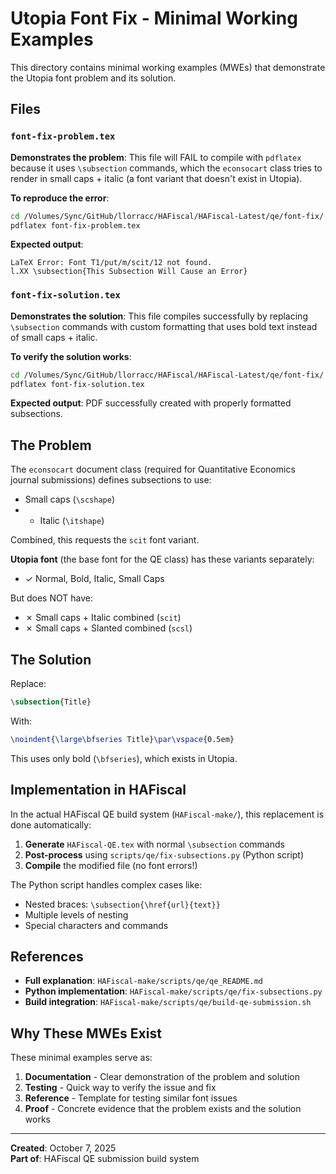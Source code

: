 # Utopia Font Fix - Minimal Working Examples

This directory contains minimal working examples (MWEs) that demonstrate the Utopia font problem and its solution.

## Files

### `font-fix-problem.tex`
**Demonstrates the problem**: This file will FAIL to compile with `pdflatex` because it uses `\subsection` commands, which the `econsocart` class tries to render in small caps + italic (a font variant that doesn't exist in Utopia).

**To reproduce the error**:
```bash
cd /Volumes/Sync/GitHub/llorracc/HAFiscal/HAFiscal-Latest/qe/font-fix/
pdflatex font-fix-problem.tex
```

**Expected output**:
```
LaTeX Error: Font T1/put/m/scit/12 not found.
l.XX \subsection{This Subsection Will Cause an Error}
```

### `font-fix-solution.tex`
**Demonstrates the solution**: This file compiles successfully by replacing `\subsection` commands with custom formatting that uses bold text instead of small caps + italic.

**To verify the solution works**:
```bash
cd /Volumes/Sync/GitHub/llorracc/HAFiscal/HAFiscal-Latest/qe/font-fix/
pdflatex font-fix-solution.tex
```

**Expected output**: PDF successfully created with properly formatted subsections.

## The Problem

The `econsocart` document class (required for Quantitative Economics journal submissions) defines subsections to use:
- Small caps (`\scshape`)
- + Italic (`\itshape`)

Combined, this requests the `scit` font variant.

**Utopia font** (the base font for the QE class) has these variants separately:
- ✓ Normal, Bold, Italic, Small Caps

But does NOT have:
- ✗ Small caps + Italic combined (`scit`)
- ✗ Small caps + Slanted combined (`scsl`)

## The Solution

Replace:
```latex
\subsection{Title}
```

With:
```latex
\noindent{\large\bfseries Title}\par\vspace{0.5em}
```

This uses only bold (`\bfseries`), which exists in Utopia.

## Implementation in HAFiscal

In the actual HAFiscal QE build system (`HAFiscal-make/`), this replacement is done automatically:

1. **Generate** `HAFiscal-QE.tex` with normal `\subsection` commands
2. **Post-process** using `scripts/qe/fix-subsections.py` (Python script)
3. **Compile** the modified file (no font errors!)

The Python script handles complex cases like:
- Nested braces: `\subsection{\href{url}{text}}`
- Multiple levels of nesting
- Special characters and commands

## References

- **Full explanation**: `HAFiscal-make/scripts/qe/qe_README.md`
- **Python implementation**: `HAFiscal-make/scripts/qe/fix-subsections.py`
- **Build integration**: `HAFiscal-make/scripts/qe/build-qe-submission.sh`

## Why These MWEs Exist

These minimal examples serve as:
1. **Documentation** - Clear demonstration of the problem and solution
2. **Testing** - Quick way to verify the issue and fix
3. **Reference** - Template for testing similar font issues
4. **Proof** - Concrete evidence that the problem exists and the solution works

---

**Created**: October 7, 2025  
**Part of**: HAFiscal QE submission build system
